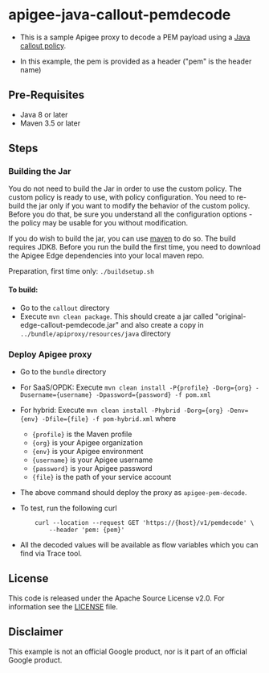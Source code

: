 # apigee-java-callout-pemdecode
- This is a sample Apigee proxy to decode a PEM payload using a [Java callout policy](https://docs.apigee.com/api-platform/reference/policies/java-callout-policy). 

- In this example, the pem is provided as a header ("pem" is the header name)

## Pre-Requisites

- Java 8 or later
- Maven 3.5 or later

## Steps

### Building the Jar

You do not need to build the Jar in order to use the custom policy. The custom policy is
ready to use, with policy configuration. You need to re-build the jar only if you want
to modify the behavior of the custom policy. Before you do that, be sure you understand
all the configuration options - the policy may be usable for you without modification.

If you do wish to build the jar, you can use
[maven](https://maven.apache.org/download.cgi) to do so. The build requires
JDK8. Before you run the build the first time, you need to download the Apigee
Edge dependencies into your local maven repo.

Preparation, first time only: `./buildsetup.sh`

#### To build: 
- Go to the `callout` directory
- Execute `mvn clean package`. This should create a jar called "original-edge-callout-pemdecode.jar" and also create a copy in `../bundle/apiproxy/resources/java` directory


### Deploy Apigee proxy
- Go to the `bundle` directory
- For SaaS/OPDK: Execute `mvn clean install -P{profile} -Dorg={org} -Dusername={username} -Dpassword={password} -f pom.xml`
- For hybrid: Execute `mvn clean install -Phybrid -Dorg={org} -Denv={env} -Dfile={file} -f pom-hybrid.xml` where 
  - `{profile}` is the Maven profile
  - `{org}` is your Apigee organization
  - `{env}` is your Apigee environment
  - `{username}` is your Apigee username
  - `{password}` is your Apigee password
  - `{file}` is the path of your service account

- The above command should deploy the proxy as `apigee-pem-decode`. 
- To test, run the following curl
	```
		curl --location --request GET 'https://{host}/v1/pemdecode' \
            --header 'pem: {pem}'
	```
- All the decoded values will be available as flow variables which you can find via Trace tool.

## License

This code is released under the Apache Source License v2.0. For information see the [LICENSE](LICENSE) file.

## Disclaimer

This example is not an official Google product, nor is it part of an official Google product.

